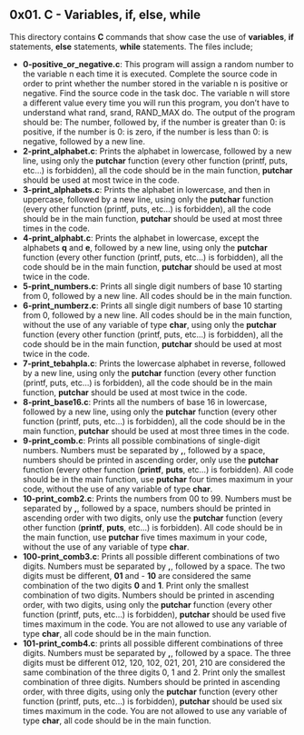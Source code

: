 ## 0x01. C - Variables, if, else, while
This directory contains __C__ commands that show case the use of __variables__, __if__ statements, __else__ statements, __while__ statements. The files include;
- __0-positive_or_negative.c__: This program will assign a random number to the variable n each time it is executed. Complete the source code in order to print whether the number stored in the variable n is positive or negative.
Find the source code in the task doc. The variable n will store a different value every time you will run this program, you don’t have to understand what rand, srand, RAND_MAX do. The output of the program should be: The number, followed by, if the number is greater than 0: is positive, if the number is 0: is zero, if the number is less than 0: is negative, followed by a new line.
- __2-print_alphabet.c__: Prints the alphabet in lowercase, followed by a new line, using only the __putchar__ function (every other function (printf, puts, etc…) is forbidden), all the code should be in the main function, __putchar__ should be used at most twice in the code.
- __3-print_alphabets.c__: Prints the alphabet in lowercase, and then in uppercase, followed by a new line, using only the __putchar__ function (every other function (printf, puts, etc…) is forbidden), all the code should be in the main function, __putchar__ should be used at most three times in the code.
- __4-print_alphabt.c__: Prints the alphabet in lowercase, except the alphabets __q__ and __e__, followed by a new line, using only the __putchar__ function (every other function (printf, puts, etc…) is forbidden), all the code should be in the main function, __putchar__ should be used at most twice in the code.
- __5-print_numbers.c__: Prints all single digit numbers of base 10 starting from 0, followed by a new line. All codes should be in the main function.
- __6-print_numberz.c__: Prints all single digit numbers of base 10 starting from 0, followed by a new line. All codes should be in the main function, without the use of any variable of type __char__, using only the __putchar__ function (every other function (printf, puts, etc…) is forbidden), all the code should be in the main function, __putchar__ should be used at most twice in the code.
- __7-print_tebahpla.c__: Prints the lowercase alphabet in reverse, followed by a new line, using only the __putchar__ function (every other function (printf, puts, etc…) is forbidden), all the code should be in the main function, __putchar__ should be used at most twice in the code.
- __8-print_base16.c__: Prints all the numbers of base 16 in lowercase, followed by a new line, using only the __putchar__ function (every other function (printf, puts, etc…) is forbidden), all the code should be in the main function, __putchar__ should be used at most three times in the code.
- __9-print_comb.c__: Prints all possible combinations of single-digit numbers. Numbers must be separated by __,__, followed by a space, numbers should be printed in ascending order, only use the __putchar__ function (every other function (__printf__, __puts__, etc…) is forbidden). All code should be in the main function, use __putchar__ four times maximum in your code, without the use of any variable of type __char__.
- __10-print_comb2.c__: Prints the numbers from 00 to 99. Numbers must be separated by __,__, followed by a space, numbers should be printed in ascending order with two digits, only use the __putchar__ function (every other function (__printf__, __puts__, etc…) is forbidden). All code should be in the main function, use __putchar__ five times maximum in your code, without the use of any variable of type __char__.
- __100-print_comb3.c__:  Prints all possible different combinations of two digits. Numbers must be separated by __,__, followed by a space. The two digits must be different, __01__ and - __10__ are considered the same combination of the two digits __0__ and __1__. Print only the smallest combination of two digits. Numbers should be printed in ascending order, with two digits, using only the __putchar__ function (every other function (printf, puts, etc…) is forbidden), __putchar__ should be used five times maximum in the code. You are not allowed to use any variable of type __char__, all code should be in the main function.
- __101-print_comb4.c__:  prints all possible different combinations of three digits. Numbers must be separated by __,__, followed by a space. The three digits must be different 012, 120, 102, 021, 201, 210 are considered the same combination of the three digits 0, 1 and 2. Print only the smallest combination of three digits. Numbers should be printed in ascending order, with three digits, using only the __putchar__ function (every other function (printf, puts, etc…) is forbidden), __putchar__ should be used six times maximum in the code. You are not allowed to use any variable of type __char__, all code should be in the main function.